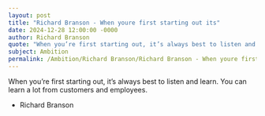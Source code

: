```yaml
---
layout: post
title: "Richard Branson - When youre first starting out its"
date: 2024-12-28 12:00:00 -0000
author: Richard Branson
quote: "When you’re first starting out, it’s always best to listen and learn. You can learn a lot from customers and employees."
subject: Ambition
permalink: /Ambition/Richard Branson/Richard Branson - When youre first starting out its
---
```


When you’re first starting out, it’s always best to listen and learn. You can learn a lot from customers and employees.

- Richard Branson
